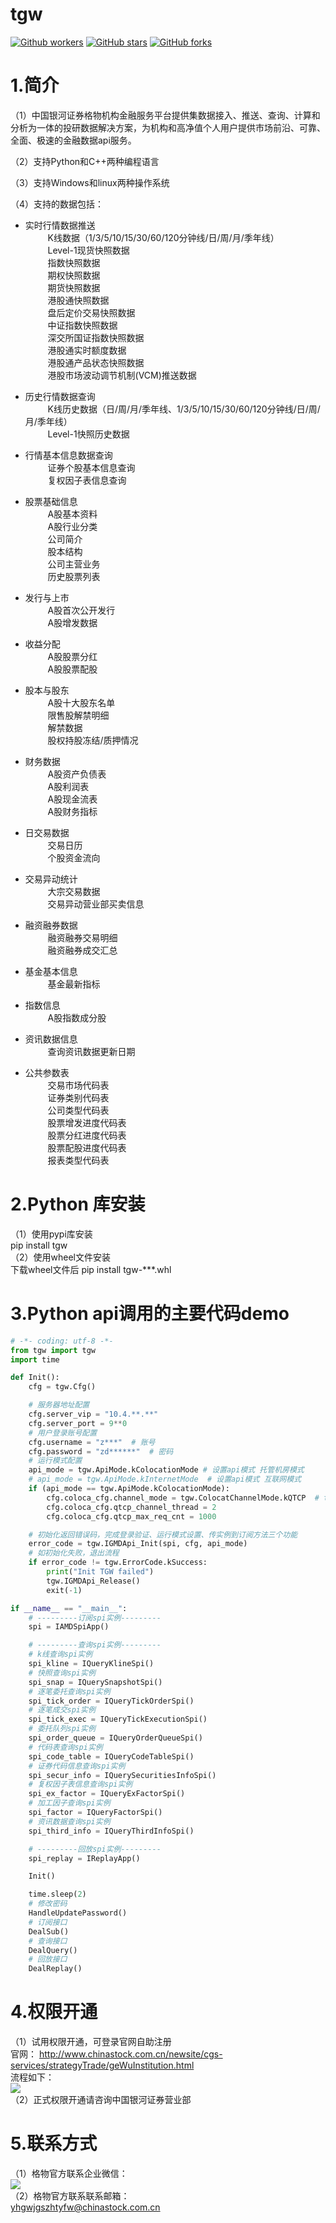 # tgw<br>
[![Github workers](https://img.shields.io/github/watchers/tgw2023/tgw.svg?style=social&label=Watchers&)](https://github.com/tgw2023/tgw/watchers)
[![GitHub stars](https://img.shields.io/github/stars/tgw2023/tgw.svg?style=social&label=Star&)](https://github.com/tgw2023/tgw/stargazers)
[![GitHub forks](https://img.shields.io/github/forks/tgw2023/tgw.svg?style=social&label=Fork&)](https://github.com/tgw2023/tgw/fork)

# 1.简介
（1）中国银河证券格物机构金融服务平台提供集数据接入、推送、查询、计算和分析为一体的投研数据解决方案，为机构和高净值个人用户提供市场前沿、可靠、全面、极速的金融数据api服务。 	<br/>

（2）支持Python和C++两种编程语言 	<br/>

（3）支持Windows和linux两种操作系统 	<br/>

（4）支持的数据包括： 	<br/>
*   实时行情数据推送<br>
$\qquad$ K线数据（1/3/5/10/15/30/60/120分钟线/日/周/月/季年线）<br> 
$\qquad$ Level-1现货快照数据<br> 
$\qquad$ 指数快照数据<br> 
$\qquad$ 期权快照数据<br> 
$\qquad$ 期货快照数据<br> 
$\qquad$ 港股通快照数据<br> 
$\qquad$ 盘后定价交易快照数据<br> 
$\qquad$ 中证指数快照数据<br> 
$\qquad$ 深交所国证指数快照数据<br> 
$\qquad$ 港股通实时额度数据<br> 
$\qquad$ 港股通产品状态快照数据<br> 
$\qquad$ 港股市场波动调节机制(VCM)推送数据<br> 



*   历史行情数据查询<br>
$\qquad$ K线历史数据（日/周/月/季年线、1/3/5/10/15/30/60/120分钟线/日/周/月/季年线）<br> 
$\qquad$ Level-1快照历史数据<br> 

*   行情基本信息数据查询<br>
$\qquad$ 证券个股基本信息查询<br> 
$\qquad$ 复权因子表信息查询<br> 



*   股票基础信息<br>
$\qquad$ A股基本资料<br>
$\qquad$ A股行业分类<br>
$\qquad$ 公司简介<br>
$\qquad$ 股本结构<br>
$\qquad$ 公司主营业务<br>
$\qquad$ 历史股票列表<br>
*   发行与上市<br>
$\qquad$ A股首次公开发行<br>
$\qquad$ A股增发数据<br>
*   收益分配<br>
$\qquad$ A股股票分红<br>
$\qquad$ A股股票配股 <br>
*   股本与股东<br>
$\qquad$ A股十大股东名单<br>
$\qquad$ 限售股解禁明细 <br>
$\qquad$ 解禁数据 <br>
$\qquad$ 股权持股冻结/质押情况<br>
*   财务数据<br>
$\qquad$ A股资产负债表<br>
$\qquad$ A股利润表 <br>
$\qquad$ A股现金流表<br>
$\qquad$ A股财务指标<br>
*   日交易数据<br>
$\qquad$ 交易日历 <br>
$\qquad$ 个股资金流向<br>
*   交易异动统计<br>
$\qquad$ 大宗交易数据 <br>
$\qquad$ 交易异动营业部买卖信息 <br>
*   融资融券数据<br>
$\qquad$ 融资融券交易明细<br>
$\qquad$ 融资融券成交汇总 <br>
*   基金基本信息<br>
$\qquad$ 基金最新指标<br>
*   指数信息<br>
$\qquad$ A股指数成分股 <br>
*   资讯数据信息<br>
$\qquad$ 查询资讯数据更新日期<br>

*   公共参数表<br>
$\qquad$ 交易市场代码表<br>
$\qquad$ 证券类别代码表<br>
$\qquad$ 公司类型代码表<br>
$\qquad$ 股票增发进度代码表<br>
$\qquad$ 股票分红进度代码表<br>
$\qquad$ 股票配股进度代码表<br>
$\qquad$ 报表类型代码表<br>

# 2.Python 库安装
（1）使用pypi库安装<br> 
    pip install tgw<br> 
（2）使用wheel文件安装<br> 
    下载wheel文件后 pip install tgw-***.whl <br> 
 
# 3.Python api调用的主要代码demo
```python
# -*- coding: utf-8 -*-
from tgw import tgw
import time

def Init():
    cfg = tgw.Cfg()

    # 服务器地址配置
    cfg.server_vip = "10.4.**.**"
    cfg.server_port = 9**0
    # 用户登录账号配置
    cfg.username = "z***"  # 账号
    cfg.password = "zd******"  # 密码
    # 运行模式配置
    api_mode = tgw.ApiMode.kColocationMode # 设置api模式 托管机房模式
    # api_mode = tgw.ApiMode.kInternetMode  # 设置api模式 互联网模式
    if (api_mode == tgw.ApiMode.kColocationMode):
        cfg.coloca_cfg.channel_mode = tgw.ColocatChannelMode.kQTCP  # tcp查询模式
        cfg.coloca_cfg.qtcp_channel_thread = 2
        cfg.coloca_cfg.qtcp_max_req_cnt = 1000

    # 初始化返回错误码，完成登录验证、运行模式设置、传实例到订阅方法三个功能
    error_code = tgw.IGMDApi_Init(spi, cfg, api_mode)
    # 如初始化失败，退出流程
    if error_code != tgw.ErrorCode.kSuccess:
        print("Init TGW failed")
        tgw.IGMDApi_Release()
        exit(-1)

if __name__ == "__main__":
    # ---------订阅spi实例---------
    spi = IAMDSpiApp()

    # ---------查询spi实例---------
    # k线查询spi实例
    spi_kline = IQueryKlineSpi()
    # 快照查询spi实例
    spi_snap = IQuerySnapshotSpi()
    # 逐笔委托查询spi实例
    spi_tick_order = IQueryTickOrderSpi()
    # 逐笔成交spi实例
    spi_tick_exec = IQueryTickExecutionSpi()
    # 委托队列spi实例
    spi_order_queue = IQueryOrderQueueSpi()
    # 代码表查询spi实例
    spi_code_table = IQueryCodeTableSpi()
    # 证券代码信息查询spi实例
    spi_secur_info = IQuerySecuritiesInfoSpi()
    # 复权因子表信息查询spi实例
    spi_ex_factor = IQueryExFactorSpi()
    # 加工因子查询spi实例
    spi_factor = IQueryFactorSpi()
    # 资讯数据查询spi实例
    spi_third_info = IQueryThirdInfoSpi()

    # ---------回放spi实例---------
    spi_replay = IReplayApp()

    Init()

    time.sleep(2)
    # 修改密码
    HandleUpdatePassword()
    # 订阅接口
    DealSub()
    # 查询接口
    DealQuery()
    # 回放接口
    DealReplay()
```
# 4.权限开通
（1）试用权限开通，可登录官网自助注册<br/>
   官网： http://www.chinastock.com.cn/newsite/cgs-services/strategyTrade/geWuInstitution.html <br/>
   流程如下：<br/>
                       ![](https://github.com/tgw2023/tgw/blob/main/picture/%E8%AF%95%E7%94%A8%E8%B4%A6%E6%88%B7%E5%BC%80%E9%80%9A%E6%B5%81%E7%A8%8B%20.jpg) <br> 
（2）正式权限开通请咨询中国银河证券营业部<br/>
# 5.联系方式
（1）格物官方联系企业微信：<br/>
             ![](https://github.com/tgw2023/tgw/blob/main/picture/%E4%BC%81%E4%B8%9A%E5%BE%AE%E4%BF%A1%E6%B4%BB%E7%A0%81.png) <br> 
（2）格物官方联系联系邮箱：<br/>
     yhgwjgszhtyfw@chinastock.com.cn<br/>
